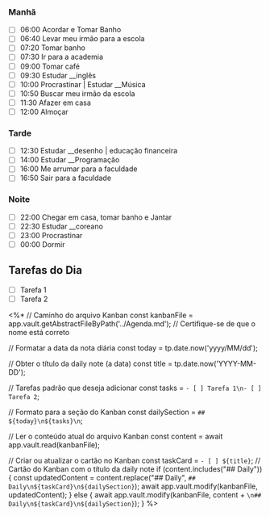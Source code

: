 ### Manhã

- [ ] 06:00 Acordar e Tomar Banho
- [ ] 06:40 Levar meu irmão para a escola
- [ ] 07:20 Tomar banho
- [ ] 07:30 Ir para a academia
- [ ] 09:00 Tomar café
- [ ] 09:30 Estudar __inglês
- [ ] 10:00 Procrastinar | Estudar __Música
- [ ] 10:50 Buscar meu irmão da escola
- [ ] 11:30 Afazer em casa
- [ ] 12:00 Almoçar
### Tarde

- [ ] 12:30 Estudar __desenho | educação financeira
- [ ] 14:00 Estudar __Programação
- [ ] 16:00 Me arrumar para a faculdade
- [ ] 16:50 Sair para a faculdade
### Noite

- [ ] 22:00 Chegar em casa, tomar banho e Jantar
- [ ] 22:30 Estudar __coreano
- [ ] 23:00 Procrastinar
- [ ] 00:00 Dormir

## Tarefas do Dia
- [ ] Tarefa 1
- [ ] Tarefa 2

<%*
// Caminho do arquivo Kanban
const kanbanFile = app.vault.getAbstractFileByPath('../Agenda.md'); // Certifique-se de que o nome está correto

// Formatar a data da nota diária
const today = tp.date.now('yyyy/MM/dd');

// Obter o título da daily note (a data)
const title = tp.date.now('YYYY-MM-DD');

// Tarefas padrão que deseja adicionar
const tasks = `- [ ] Tarefa 1\n- [ ] Tarefa 2`;

// Formato para a seção do Kanban
const dailySection = `## ${today}\n${tasks}\n`;

// Ler o conteúdo atual do arquivo Kanban
const content = await app.vault.read(kanbanFile);

// Criar ou atualizar o cartão no Kanban
const taskCard = `- [ ] ${title}`; // Cartão do Kanban com o título da daily note
if (content.includes("## Daily")) {
    const updatedContent = content.replace("## Daily", `## Daily\n${taskCard}\n${dailySection}`);
    await app.vault.modify(kanbanFile, updatedContent);
} else {
    await app.vault.modify(kanbanFile, content + `\n## Daily\n${taskCard}\n${dailySection}`);
}
%>